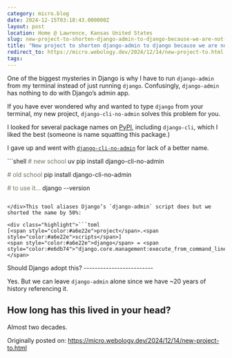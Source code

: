 ```yaml
---
category: micro.blog
date: 2024-12-15T03:18:43.000000Z
layout: post
location: Home @ Lawrence, Kansas United States
slug: new-project-to-shorten-django-admin-to-django-because-we-are-not-monsters
title: "New project to shorten django-admin to django because we are not monsters"
redirect_to: https://micro.webology.dev/2024/12/14/new-project-to.html
tags:
---
```


One of the biggest mysteries in Django is why I have to run `django-admin` from my terminal instead of just running `django`. Confusingly, `django-admin` has nothing to do with Django’s admin app.

If you have ever wondered why and wanted to type `django` from your terminal, my new project, `django-cli-no-admin` solves this problem for you.

I looked for several package names on [PyPI](https://pypi.org), including `django-cli`, which I liked the best (someone is name squatting this package.)

I gave up and went with [`django-cli-no-admin`](https://pypi.org/project/django-cli-no-admin/) for lack of a better name.

<div class="highlight">```shell
<span style="color:#75715e"># new school</span>
uv pip install django-cli-no-admin

<span style="color:#75715e"># old school</span>
pip install django-cli-no-admin

<span style="color:#75715e"># to use it...</span>
django --version

```

</div>This tool aliases Django’s `django-admin` script does but we shorted the name by 50%:

<div class="highlight">```toml
[<span style="color:#a6e22e">project</span>.<span style="color:#a6e22e">scripts</span>]
<span style="color:#a6e22e">django</span> = <span style="color:#e6db74">"django.core.management:execute_from_command_line"</span>

```

</div>Should Django adopt this?
-------------------------

Yes. But we can leave `django-admin` alone since we have ~20 years of history referencing it.

How long has this lived in your head?
-------------------------------------

Almost two decades.

Originally posted on: https://micro.webology.dev/2024/12/14/new-project-to.html
